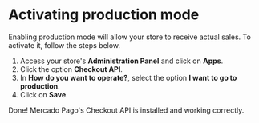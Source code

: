 # Activating production mode

Enabling production mode will allow your store to receive actual sales. To activate it, follow the steps below.

1. Access your store's **Administration Panel** and click on **Apps**.
2. Click the option **Checkout API**.
3. In **How do you want to operate?**, select the option **I want to go to production**.
4. Click on **Save**.

Done! Mercado Pago's Checkout API is installed and working correctly. 